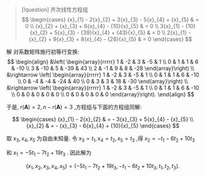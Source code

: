 > [!question] 
> 齐次线性方程组
> $$
> \begin{cases} {x}_{1} - 2{x}_{2} + 3{x}_{3} - 5{x}_{4} + {x}_{5} & = 0 \\ {x}_{2} + {x}_{3} + 6{x}_{4} - {10}{x}_{5} & = 0 \\ 3{x}_{1} - {10}{x}_{2} + 5{x}_{3} - {39}{x}_{4} + {43}{x}_{5} & = 0 \\ 2{x}_{1} - {x}_{2} + 9{x}_{3} + 8{x}_{4} - {28}{x}_{5} & = 0 \end{cases}
> $$

解 
对系数矩阵施行初等行变换:
$$
\begin{align}
&\left( \begin{array}{rrrrr} 
1 & -2 & 3 & -5 & 1 \\ 
0 & 1 & 1 & 6 & -10 \\ 
3 & -10 & 5 & -39 & 43 \\ 
2 & -1 & 9 & 8 & -28 
\end{array}\right) \\
&\rightarrow \left( \begin{array}{rrrrr} 
1 & -2 & 3 & -5 & 1 \\ 
0 & 1 & 1 & 6 & -10 \\ 
0 & -4 & -4 & -24 & 40 \\ 
0 & 3 & 3 & 18 & -30 
\end{array}\right) \\
&\rightarrow \left( \begin{array}{rrrrr} 
1 & -2 & 3 & -5 & 1 \\ 
0 & 1 & 1 & 6 & -10 \\ 
0 & 0 & 0 & 0 & 0 \\ 
0 & 0 & 0 & 0 & 0 
\end{array}\right).
\end{align}
$$

于是, $r\left( \mathbf{A}\right) = 2, n - r\left( \mathbf{A}\right) = 3$ ,方程组与下面的方程组同解:

$$
\begin{cases} {x}_{1} - 2{x}_{2} & = - 3{x}_{3} + 5{x}_{4} - {x}_{5} \\ {x}_{2} & = - {x}_{3} - 6{x}_{4} + {10}{x}_{5} \end{cases}
$$

取 ${x}_{3},{x}_{4},{x}_{5}$ 为自由未知量. 令 ${x}_{3} = {t}_{1},{x}_{4} = {t}_{2},{x}_{5} = {t}_{3}$ ,得 ${x}_{2} = - {t}_{1} - 6{t}_{2} + {10}{t}_{3}$

和 ${x}_{1} = - 5{t}_{1} - 7{t}_{2} + {19}{t}_{3}$ . 因此解为

$$
\left( {{x}_{1},{x}_{2},{x}_{3},{x}_{4},{x}_{5}}\right) = \left( {-5{t}_{1} - 7{t}_{2} + {19}{t}_{3}, - {t}_{1} - 6{t}_{2} + {10}{t}_{3},{t}_{1},{t}_{2},{t}_{3}}\right) .
$$